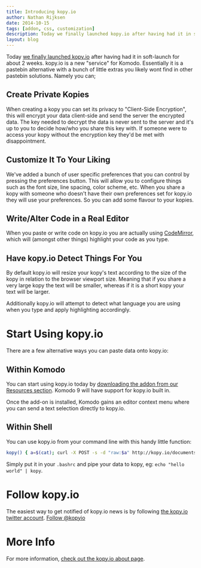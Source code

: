 ```yaml
---
title: Introducing kopy.io
author: Nathan Rijksen
date: 2014-10-15
tags: [addon, css, customization]
description: Today we finally launched kopy.io after having had it in soft-launch for about 2 weeks. kopy.io is a new "service" for Komodo. Essentially it is a pastebin alternative with a bunch of little extras you likely wont find in other pastebin solutions.
layout: blog
---
```


Today [we finally launched kopy.io][0] after having had it in soft-launch for about 2
weeks. kopy.io is a new "service" for Komodo. Essentially it is a pastebin
alternative with a bunch of little extras you likely wont find in other pastebin
solutions. Namely you can;

## Create Private Kopies

When creating a kopy you can set its privacy to "Client-Side Encryption", this
will encrypt your data client-side and send the server the encrypted data. The
key needed to decrypt the data is never sent to the server and it's up to you
to decide how/who you share this key with. If someone were to access your kopy
without the encryption key they'd be met with disappointment.

## Customize It To Your Liking

We've added a bunch of user specific preferences that you can control by pressing
the preferences button. This will allow you to configure things such as the
font size, line spacing, color scheme, etc. When you share a kopy with someone
who doesn't have their own preferences set for kopy.io they will use your
preferences. So you can add some flavour to your kopies.

## Write/Alter Code in a Real Editor

When you paste or write code on kopy.io you are actually using
[CodeMirror](http://codemirror.net/), which will (amongst other things) highlight
your code as you type.

## Have kopy.io Detect Things For You

By default kopy.io will resize your kopy's text according to the size of the
kopy in relation to the browser viewport size. Meaning that if you share a very
large kopy the text will be smaller, whereas if it is a short kopy your text will
be larger.

Additionally kopy.io will attempt to detect what language you are using when you
type and apply highlighting accordingly.

# Start Using kopy.io

There are a few alternative ways you can paste data onto kopy.io:

## Within Komodo

You can start using kopy.io today by [downloading the addon from our Resources section][1].
Komodo 9 will have support for kopy.io built in.

Once the add-on is installed, Komodo gains an editor context menu where you can
send a text selection directly to kopy.io.

## Within Shell

You can use kopy.io from your command line with this handy little function:

```bash
kopy() { a=$(cat); curl -X POST -s -d "raw:$a" http://kopy.io/documents | awk -F '"' '{print "http://kopy.io/"$4}'; }
```

Simply put it in your `.bashrc` and pipe your data to kopy, eg: `echo "hello world" | kopy`.

# Follow kopy.io

The easiest way to get notified of kopy.io news is by following [the kopy.io twitter
account][2]. <a href="https://twitter.com/kopyio" class="twitter-follow-button" data-show-count="false" data-size="large">Follow @kopyio</a>

# More Info

For more information, [check out the kopy.io about page][3].

   [0]: http://kopy.io/
   [1]: http://komodoide.com/resources/addons/komodo--kopyiointegration/
   [2]: https://twitter.com/kopyio
   [3]: http://kopy.io/about.md
